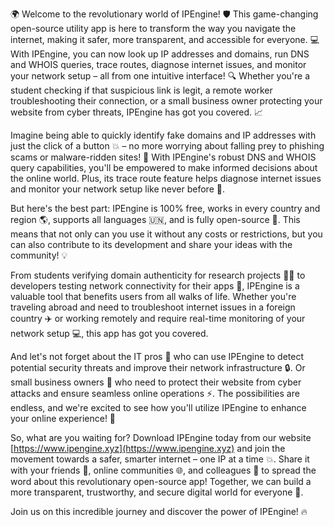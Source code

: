 🌍 Welcome to the revolutionary world of IPEngine! 🛡️ This game-changing open-source utility app is here to transform the way you navigate the internet, making it safer, more transparent, and accessible for everyone. 💻 With IPEngine, you can now look up IP addresses and domains, run DNS and WHOIS queries, trace routes, diagnose internet issues, and monitor your network setup – all from one intuitive interface! 🔍 Whether you're a student checking if that suspicious link is legit, a remote worker troubleshooting their connection, or a small business owner protecting your website from cyber threats, IPEngine has got you covered. 📈

Imagine being able to quickly identify fake domains and IP addresses with just the click of a button 💥 – no more worrying about falling prey to phishing scams or malware-ridden sites! 🚀 With IPEngine's robust DNS and WHOIS query capabilities, you'll be empowered to make informed decisions about the online world. Plus, its trace route feature helps diagnose internet issues and monitor your network setup like never before 🔧.

But here's the best part: IPEngine is 100% free, works in every country and region 🌎, supports all languages 🇺🇳, and is fully open-source 🤝. This means that not only can you use it without any costs or restrictions, but you can also contribute to its development and share your ideas with the community! 💡

From students verifying domain authenticity for research projects 👩‍🎓 to developers testing network connectivity for their apps 🚀, IPEngine is a valuable tool that benefits users from all walks of life. Whether you're traveling abroad and need to troubleshoot internet issues in a foreign country ✈️ or working remotely and require real-time monitoring of your network setup 💻, this app has got you covered.

And let's not forget about the IT pros 👥 who can use IPEngine to detect potential security threats and improve their network infrastructure 🔒. Or small business owners 🏢 who need to protect their website from cyber attacks and ensure seamless online operations ⚡️. The possibilities are endless, and we're excited to see how you'll utilize IPEngine to enhance your online experience! 🤩

So, what are you waiting for? Download IPEngine today from our website [https://www.ipengine.xyz](https://www.ipengine.xyz) and join the movement towards a safer, smarter internet – one IP at a time 💥. Share it with your friends 👫, online communities 🌐, and colleagues 📣 to spread the word about this revolutionary open-source app! Together, we can build a more transparent, trustworthy, and secure digital world for everyone 🌟.

Join us on this incredible journey and discover the power of IPEngine! 🔥